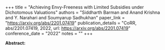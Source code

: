 +++
title = "Achieving Envy-Freeness with Limited Subsidies under Dichotomous Valuations"
authors = "Siddharth Barman and Anand Krishna and Y. Narahari and Soumyarup Sadhukhan"
paper_link = "https://arxiv.org/abs/2201.07419"
publication_details = "CoRR, abs/2201.07419, 2022, url: https://arxiv.org/abs/2201.07419"
conference_date = "2022"
notes = ""
+++

<b>Abstract:</b>

